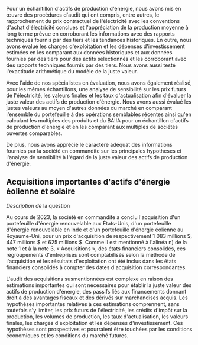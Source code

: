 Pour un échantillon d'actifs de production d'énergie, nous avons mis en œuvre des procédures d'audit qui ont compris, entre autres, le rapprochement du prix contractuel de l'électricité avec les conventions d'achat d'électricité conclues et l'appréciation de la production moyenne à long terme prévue en corroborant les informations avec des rapports techniques fournis par des tiers et les tendances historiques. En outre, nous avons évalué les charges d'exploitation et les dépenses d'investissement estimées en les comparant aux données historiques et aux données fournies par des tiers pour des actifs sélectionnés et les corroborant avec des rapports techniques fournis par des tiers. Nous avons aussi testé l'exactitude arithmétique du modèle de la juste valeur.

Avec l'aide de nos spécialistes en évaluation, nous avons également réalisé, pour les mêmes échantillons, une analyse de sensibilité sur les prix futurs de l'électricité, les valeurs finales et les taux d'actualisation afin d'évaluer la juste valeur des actifs de production d'énergie. Nous avons aussi évalué les justes valeurs au moyen d'autres données du marché en comparant l'ensemble du portefeuille à des opérations semblables récentes ainsi qu'en calculant les multiples des produits et du BAIIA pour un échantillon d'actifs de production d'énergie et en les comparant aux multiples de sociétés ouvertes comparables.

De plus, nous avons apprécié le caractère adéquat des informations fournies par la société en commandite sur les principales hypothèses et l'analyse de sensibilité à l'égard de la juste valeur des actifs de production d'énergie.

## Acquisitions importantes d'actifs d'énergie éolienne et solaire

*Description de* la question

Au cours de 2023, la société en commandite a conclu l'acquisition d'un portefeuille d'énergie renouvelable aux États-Unis, d'un portefeuille d'énergie renouvelable en Inde et d'un portefeuille d'énergie éolienne au Royaume-Uni, pour un prix d'acquisition de respectivement 1 083 millions \$, 447 millions \$ et 625 millions \$. Comme il est mentionné à l'alinéa n) de la note 1 et à la note 3, « Acquisitions », des états financiers consolidés, ces regroupements d'entreprises sont comptabilisés selon la méthode de l'acquisition et les résultats d'exploitation ont été inclus dans les états financiers consolidés à compter des dates d'acquisition correspondantes.

L'audit des acquisitions susmentionnées est complexe en raison des estimations importantes qui sont nécessaires pour établir la juste valeur des actifs de production d'énergie, des passifs liés aux financements donnant droit à des avantages fiscaux et des dérivés sur marchandises acquis. Les hypothèses importantes relatives à ces estimations comprennent, sans toutefois s'y limiter, les prix futurs de l'électricité, les crédits d'impôt sur la production, les volumes de production, les taux d'actualisation, les valeurs finales, les charges d'exploitation et les dépenses d'investissement. Ces hypothèses sont prospectives et pourraient être touchées par les conditions économiques et les conditions du marché futures.